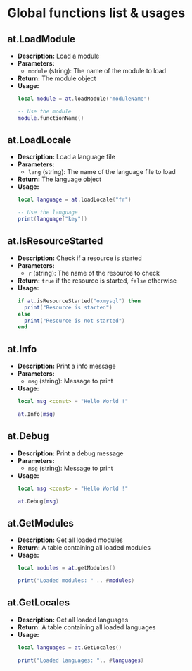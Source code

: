 # Global functions list & usages

## at.LoadModule
- **Description:** Load a module
- **Parameters:**
  - `module` (string): The name of the module to load
- **Return:** The module object
- **Usage:**
  ```lua
  local module = at.loadModule("moduleName")

  -- Use the module
  module.functionName()
  ```

## at.LoadLocale
- **Description:** Load a language file
- **Parameters:**
  - `lang` (string): The name of the language file to load
- **Return:** The language object
- **Usage:**
  ```lua
  local language = at.loadLocale("fr")

  -- Use the language
  print(language["key"])
  ```

## at.IsResourceStarted
- **Description:** Check if a resource is started
- **Parameters:**
  - `r` (string): The name of the resource to check
- **Return:** `true` if the resource is started, `false` otherwise
- **Usage:**
  ```lua
  if at.isResourceStarted("oxmysql") then
    print("Resource is started")
  else
    print("Resource is not started")
  end
  ```

## at.Info
- **Description:** Print a info message
- **Parameters:**
  - `msg` (string): Message to print
- **Usage:**
  ```lua
  local msg <const> = "Hello World !"

  at.Info(msg)
  ```

## at.Debug
- **Description:** Print a debug message
- **Parameters:**
  - `msg` (string): Message to print
- **Usage:**
  ```lua
  local msg <const> = "Hello World !"

  at.Debug(msg)
  ```

## at.GetModules
- **Description:** Get all loaded modules
- **Return:** A table containing all loaded modules
- **Usage:**
  ```lua
  local modules = at.getModules()

  print("Loaded modules: " .. #modules)
  ```

## at.GetLocales
- **Description:** Get all loaded languages
- **Return:** A table containing all loaded languages
- **Usage:**
  ```lua
  local languages = at.GetLocales()

  print("Loaded languages: ".. #languages)
  ```